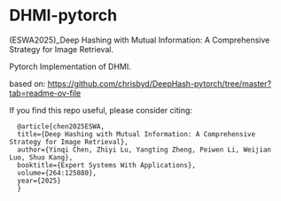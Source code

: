 # DHMI-pytorch
(ESWA2025)_Deep Hashing with Mutual Information: A Comprehensive Strategy for Image Retrieval.

Pytorch Implementation of DHMI. 

based on: https://github.com/chrisbyd/DeepHash-pytorch/tree/master?tab=readme-ov-file

If you find this repo useful, please consider citing:

```
  @article{chen2025ESWA,
  title={Deep Hashing with Mutual Information: A Comprehensive Strategy for Image Retrieval},
  author={Yinqi Chen, Zhiyi Lu, Yangting Zheng, Peiwen Li, Weijian Luo, Shuo Kang},
  booktitle={Expert Systems With Applications},
  volume={264:125880},
  year={2025}
  }
```
